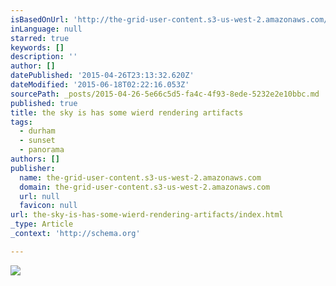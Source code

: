 ```yaml
---
isBasedOnUrl: 'http://the-grid-user-content.s3-us-west-2.amazonaws.com/3437e4a8-898f-4dec-aa58-a19d56b3ba57.jpg'
inLanguage: null
starred: true
keywords: []
description: ''
author: []
datePublished: '2015-04-26T23:13:32.620Z'
dateModified: '2015-06-18T02:22:16.053Z'
sourcePath: _posts/2015-04-26-5e66c5d5-fa4c-4f93-8ede-5232e2e10bbc.md
published: true
title: the sky is has some wierd rendering artifacts
tags:
  - durham
  - sunset
  - panorama
authors: []
publisher:
  name: the-grid-user-content.s3-us-west-2.amazonaws.com
  domain: the-grid-user-content.s3-us-west-2.amazonaws.com
  url: null
  favicon: null
url: the-sky-is-has-some-wierd-rendering-artifacts/index.html
_type: Article
_context: 'http://schema.org'

---
```

![](http://the-grid-user-content.s3-us-west-2.amazonaws.com/3437e4a8-898f-4dec-aa58-a19d56b3ba57.jpg)